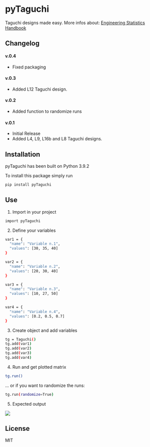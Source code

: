 # pyTaguchi
Taguchi designs made easy.
More infos about: [Engineering Statistics Handbook](https://www.itl.nist.gov/div898/handbook/pri/section5/pri56.htm)

## Changelog

#### v.0.4
- Fixed packaging
#### v.0.3
- Added L12 Taguchi design.
#### v.0.2
- Added function to randomize runs
#### v.0.1
- Initial Release
- Added L4, L9, L16b and L8 Taguchi designs. 


## Installation

pyTaguchi has been built on Python 3.9.2

To install this package simply run

```sh
pip install pyTaguchi
```

## Use

1. Import in your project 
```sh
import pyTaguchi
```
2. Define your variables
```sh
var1 = {
  "name": "Variable n.1",
  "values": [30, 35, 40]
}   

var2 = {
  "name": "Variable n.2",
  "values": [20, 30, 40]
}  

var3 = {
  "name": "Variable n.3",
  "values": [10, 27, 50]
}  

var4 = {
  "name": "Variable n.4",
  "values": [0.2, 0.5, 0.7]
} 
```
3. Create object and add variables
```sh
tg = Taguchi()
tg.add(var1)
tg.add(var2)
tg.add(var3)
tg.add(var4)
```
4. Run and get plotted matrix 
```sh
tg.run()
```
... or if you want to randomize the runs: 
```sh
tg.run(randomize=True)
```
5. Expected output

![](resources/taguchi_table_example.png)

## License

MIT
